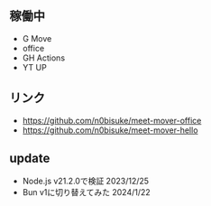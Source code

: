 
## 稼働中

- G Move
- office
- GH Actions
- YT UP

## リンク

- https://github.com/n0bisuke/meet-mover-office
- https://github.com/n0bisuke/meet-mover-hello

## update

- Node.js v21.2.0で検証 2023/12/25
- Bun v1に切り替えてみた 2024/1/22